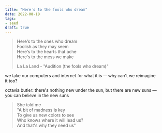 ```yaml
---
title: "Here's to the fools who dream"
date: 2022-08-18
tags:
- seed
draft: true
---
```


> Here's to the ones who dream  
> Foolish as they may seem  
> Here's to the hearts that ache  
> Here's to the mess we make
> 
> La La Land - "Audition (the fools who dream)"

we take our computers and internet for what it is -- why can't we reimagine it too?

octavia butler: there's nothing new under the sun, but there are new suns — you can believe in the new suns


> She told me  
> "A bit of madness is key  
> To give us new colors to see  
> Who knows where it will lead us?  
> And that's why they need us"